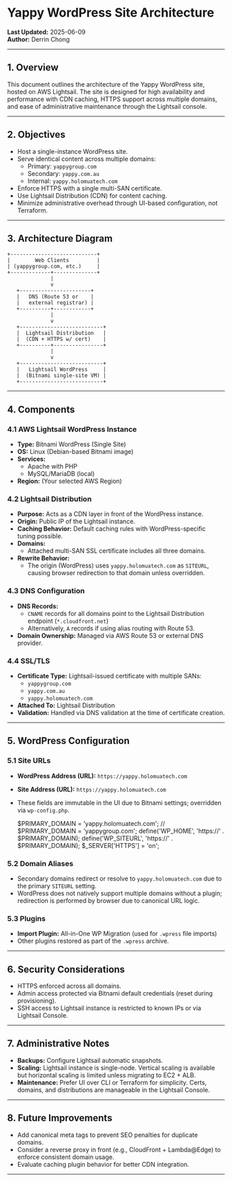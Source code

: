 # Yappy WordPress Site Architecture

**Last Updated:** 2025-06-09  
**Author:** Derrin Chong

---

## 1. Overview

This document outlines the architecture of the Yappy WordPress site, hosted on AWS Lightsail. The site is designed for high availability and performance with CDN caching, HTTPS support across multiple domains, and ease of administrative maintenance through the Lightsail console.

---

## 2. Objectives

- Host a single-instance WordPress site.
- Serve identical content across multiple domains:
  - Primary: `yappygroup.com`
  - Secondary: `yappy.com.au`
  - Internal: `yappy.holomuatech.com`
- Enforce HTTPS with a single multi-SAN certificate.
- Use Lightsail Distribution (CDN) for content caching.
- Minimize administrative overhead through UI-based configuration, not Terraform.

---

## 3. Architecture Diagram

```text
+----------------------------+
|        Web Clients         |
| (yappygroup.com, etc.)     |
+-------------+--------------+
              |
              v
   +-----------------------+
   |   DNS (Route 53 or    |
   |   external registrar) |
   +----------+------------+
              |
              v
   +---------------------------+
   |  Lightsail Distribution   |
   |  (CDN + HTTPS w/ cert)    |
   +----------+----------------+
              |
              v
   +---------------------------+
   |   Lightsail WordPress     |
   |  (Bitnami single-site VM) |
   +---------------------------+
```

---

## 4. Components

### 4.1 AWS Lightsail WordPress Instance

- **Type:** Bitnami WordPress (Single Site)
- **OS:** Linux (Debian-based Bitnami image)
- **Services:**
  - Apache with PHP
  - MySQL/MariaDB (local)
- **Region:** (Your selected AWS Region)

### 4.2 Lightsail Distribution

- **Purpose:** Acts as a CDN layer in front of the WordPress instance.
- **Origin:** Public IP of the Lightsail instance.
- **Caching Behavior:** Default caching rules with WordPress-specific tuning possible.
- **Domains:**
  - Attached multi-SAN SSL certificate includes all three domains.
- **Rewrite Behavior:**
  - The origin (WordPress) uses `yappy.holomuatech.com` as `SITEURL`, causing browser redirection to that domain unless overridden.

### 4.3 DNS Configuration

- **DNS Records:**
  - `CNAME` records for all domains point to the Lightsail Distribution endpoint (`*.cloudfront.net`)
  - Alternatively, `A` records if using alias routing with Route 53.
- **Domain Ownership:** Managed via AWS Route 53 or external DNS provider.

### 4.4 SSL/TLS

- **Certificate Type:** Lightsail-issued certificate with multiple SANs:
  - `yappygroup.com`
  - `yappy.com.au`
  - `yappy.holomuatech.com`
- **Attached To:** Lightsail Distribution
- **Validation:** Handled via DNS validation at the time of certificate creation.

---

## 5. WordPress Configuration

### 5.1 Site URLs

- **WordPress Address (URL):** `https://yappy.holomuatech.com`
- **Site Address (URL):** `https://yappy.holomuatech.com`
- These fields are immutable in the UI due to Bitnami settings; overridden via `wp-config.php`.

  $PRIMARY_DOMAIN = 'yappy.holomuatech.com';
  // $PRIMARY_DOMAIN = 'yappygroup.com';
  define('WP_HOME', 'https://' . $PRIMARY_DOMAIN);
  define('WP_SITEURL', 'https://' . $PRIMARY_DOMAIN);
  $_SERVER['HTTPS'] = 'on';

### 5.2 Domain Aliases

- Secondary domains redirect or resolve to `yappy.holomuatech.com` due to the primary `SITEURL` setting.
- WordPress does not natively support multiple domains without a plugin; redirection is performed by browser due to canonical URL logic.

### 5.3 Plugins

- **Import Plugin:** All-in-One WP Migration (used for `.wpress` file imports)
- Other plugins restored as part of the `.wpress` archive.

---

## 6. Security Considerations

- HTTPS enforced across all domains.
- Admin access protected via Bitnami default credentials (reset during provisioning).
- SSH access to Lightsail instance is restricted to known IPs or via Lightsail Console.

---

## 7. Administrative Notes

- **Backups:** Configure Lightsail automatic snapshots.
- **Scaling:** Lightsail instance is single-node. Vertical scaling is available but horizontal scaling is limited unless migrating to EC2 + ALB.
- **Maintenance:** Prefer UI over CLI or Terraform for simplicity. Certs, domains, and distributions are manageable in the Lightsail Console.

---

## 8. Future Improvements

- Add canonical meta tags to prevent SEO penalties for duplicate domains.
- Consider a reverse proxy in front (e.g., CloudFront + Lambda@Edge) to enforce consistent domain usage.
- Evaluate caching plugin behavior for better CDN integration.

---
